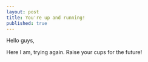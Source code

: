 ```yaml
---
layout: post
title: You're up and running!
published: true
---
```

Hello guys,

Here I am, trying again.
Raise your cups for the future!
